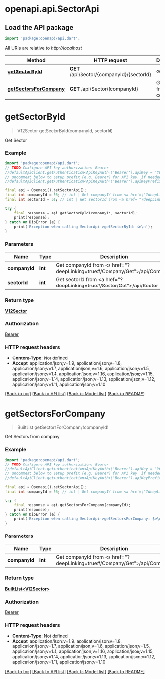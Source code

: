 # openapi.api.SectorApi

## Load the API package
```dart
import 'package:openapi/api.dart';
```

All URIs are relative to *http://localhost*

Method | HTTP request | Description
------------- | ------------- | -------------
[**getSectorById**](SectorApi.md#getsectorbyid) | **GET** /api/Sector/{companyId}/{sectorId} | Get Sector
[**getSectorsForCompany**](SectorApi.md#getsectorsforcompany) | **GET** /api/Sector/{companyId} | Get Sectors from company


# **getSectorById**
> V12Sector getSectorById(companyId, sectorId)

Get Sector

### Example
```dart
import 'package:openapi/api.dart';
// TODO Configure API key authorization: Bearer
//defaultApiClient.getAuthentication<ApiKeyAuth>('Bearer').apiKey = 'YOUR_API_KEY';
// uncomment below to setup prefix (e.g. Bearer) for API key, if needed
//defaultApiClient.getAuthentication<ApiKeyAuth>('Bearer').apiKeyPrefix = 'Bearer';

final api = Openapi().getSectorApi();
final int companyId = 56; // int | Get companyId from <a href=\"?deepLinking=true#/Company/Get\">/api/Company</a>
final int sectorId = 56; // int | Get sectorId from <a href=\"?deepLinking=true#/Sector/Get\">/api/Sector</a>

try {
    final response = api.getSectorById(companyId, sectorId);
    print(response);
} catch on DioError (e) {
    print('Exception when calling SectorApi->getSectorById: $e\n');
}
```

### Parameters

Name | Type | Description  | Notes
------------- | ------------- | ------------- | -------------
 **companyId** | **int**| Get companyId from <a href=\"?deepLinking=true#/Company/Get\">/api/Company</a> | 
 **sectorId** | **int**| Get sectorId from <a href=\"?deepLinking=true#/Sector/Get\">/api/Sector</a> | 

### Return type

[**V12Sector**](V12Sector.md)

### Authorization

[Bearer](../README.md#Bearer)

### HTTP request headers

 - **Content-Type**: Not defined
 - **Accept**: application/json;v=1.9, application/json;v=1.8, application/json;v=1.7, application/json;v=1.6, application/json;v=1.5, application/json;v=1.4, application/json;v=1.16, application/json;v=1.15, application/json;v=1.14, application/json;v=1.13, application/json;v=1.12, application/json;v=1.11, application/json;v=1.10

[[Back to top]](#) [[Back to API list]](../README.md#documentation-for-api-endpoints) [[Back to Model list]](../README.md#documentation-for-models) [[Back to README]](../README.md)

# **getSectorsForCompany**
> BuiltList<V12Sector> getSectorsForCompany(companyId)

Get Sectors from company

### Example
```dart
import 'package:openapi/api.dart';
// TODO Configure API key authorization: Bearer
//defaultApiClient.getAuthentication<ApiKeyAuth>('Bearer').apiKey = 'YOUR_API_KEY';
// uncomment below to setup prefix (e.g. Bearer) for API key, if needed
//defaultApiClient.getAuthentication<ApiKeyAuth>('Bearer').apiKeyPrefix = 'Bearer';

final api = Openapi().getSectorApi();
final int companyId = 56; // int | Get companyId from <a href=\"?deepLinking=true#/Company/Get\">/api/Company</a>

try {
    final response = api.getSectorsForCompany(companyId);
    print(response);
} catch on DioError (e) {
    print('Exception when calling SectorApi->getSectorsForCompany: $e\n');
}
```

### Parameters

Name | Type | Description  | Notes
------------- | ------------- | ------------- | -------------
 **companyId** | **int**| Get companyId from <a href=\"?deepLinking=true#/Company/Get\">/api/Company</a> | 

### Return type

[**BuiltList&lt;V12Sector&gt;**](V12Sector.md)

### Authorization

[Bearer](../README.md#Bearer)

### HTTP request headers

 - **Content-Type**: Not defined
 - **Accept**: application/json;v=1.9, application/json;v=1.8, application/json;v=1.7, application/json;v=1.6, application/json;v=1.5, application/json;v=1.4, application/json;v=1.16, application/json;v=1.15, application/json;v=1.14, application/json;v=1.13, application/json;v=1.12, application/json;v=1.11, application/json;v=1.10

[[Back to top]](#) [[Back to API list]](../README.md#documentation-for-api-endpoints) [[Back to Model list]](../README.md#documentation-for-models) [[Back to README]](../README.md)

